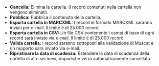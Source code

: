 * **Cancella:** Elimina la cartella. (I record contenuti nella cartella non vengono eliminati).
* **Pubblica:** Pubblica il contenuto della cartella.
* **Esporta cartella in MARCXML:** I record in formato MARCXML saranno inviati per e-mail. Il limite è di 25.000 record.
* **Esporta cartella in CSV:** Un file CSV contenente i campi di base di ogni record sarà inviato via e-mail. Il limite è di 25.000 record.
* **Valida cartella:** I record saranno sottoposti alla validazione di Muscat e un rapporto sarà inviato via e-mail.
* **Ripristinare la data di scadenza:** Estendere la data di scadenza della cartella di altri sei mesi, dopodiché verrà automaticamente cancellata.
